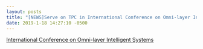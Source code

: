 ```yaml
---
layout: posts
title: "[NEWS]Serve on TPC in International Conference on Omni-layer Intelligent Systems. Please consider submit!"
date: 2019-1-18 14:27:10 -0500
---
```


[International Conference on Omni-layer Intelligent Systems](http://coinsconf.com)

